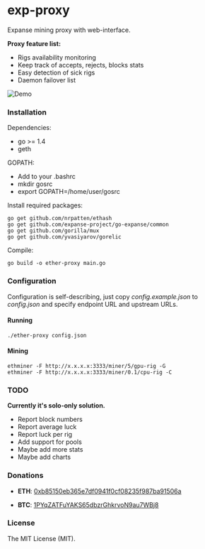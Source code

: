 # exp-proxy

Expanse mining proxy with web-interface.

**Proxy feature list:**

* Rigs availability monitoring
* Keep track of accepts, rejects, blocks stats
* Easy detection of sick rigs
* Daemon failover list

![Demo](https://cloud.githubusercontent.com/assets/4833541/10272128/9efc7310-6b66-11e5-868c-4b983a4de891.jpg)

### Installation

Dependencies:

  * go >= 1.4
  * geth

GOPATH:
 * Add to your .bashrc
  * mkdir gosrc
  * export GOPATH=/home/user/gosrc

Install required packages:

    go get github.com/nrpatten/ethash
    go get github.com/expanse-project/go-expanse/common
    go get github.com/gorilla/mux
    go get github.com/yvasiyarov/gorelic

Compile:

    go build -o ether-proxy main.go

### Configuration

Configuration is self-describing, just copy *config.example.json* to *config.json* and specify endpoint URL and upstream URLs.

#### Running

    ./ether-proxy config.json

#### Mining

    ethminer -F http://x.x.x.x:3333/miner/5/gpu-rig -G
    ethminer -F http://x.x.x.x:3333/miner/0.1/cpu-rig -C

### TODO

**Currently it's solo-only solution.**

* Report block numbers
* Report average luck
* Report luck per rig
* Add support for pools
* Maybe add more stats
* Maybe add charts

### Donations

* **ETH**: [0xb85150eb365e7df0941f0cf08235f987ba91506a](https://etherchain.org/account/0xb85150eb365e7df0941f0cf08235f987ba91506a)

* **BTC**: [1PYqZATFuYAKS65dbzrGhkrvoN9au7WBj8](https://blockchain.info/address/1PYqZATFuYAKS65dbzrGhkrvoN9au7WBj8)

### License

The MIT License (MIT).
